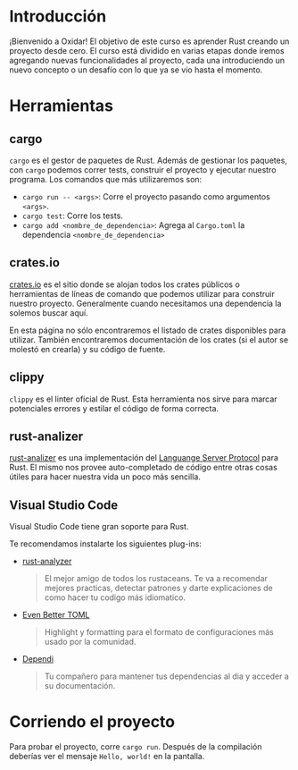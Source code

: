 # Introducción

¡Bienvenido a Oxidar! El objetivo de este curso es aprender Rust creando un proyecto desde cero. El curso está dividido en varias etapas donde iremos agregando nuevas funcionalidades al proyecto, cada una introduciendo un nuevo concepto o un desafío con lo que ya se vio hasta el momento.

# Herramientas

## cargo

`cargo` es el gestor de paquetes de Rust. Además de gestionar los paquetes, con `cargo` podemos correr tests, construir el proyecto y ejecutar nuestro programa. Los comandos que más utilizaremos son:

- `cargo run -- <args>`: Corre el proyecto pasando como argumentos `<args>`.
- `cargo test`: Corre los tests.
- `cargo add <nombre_de_dependencia>`: Agrega al `Cargo.toml` la dependencia `<nombre_de_dependencia>`

## crates.io

[crates.io](https://crates.io) es el sitio donde se alojan todos los crates públicos o herramientas de líneas de comando que podemos utilizar para construir nuestro proyecto. Generalmente cuando necesitamos una dependencia la solemos buscar aquí.

En esta página no sólo encontraremos el listado de crates disponibles para utilizar. También encontraremos documentación de los crates (si el autor se molestó en crearla) y su código de fuente.

## clippy

`clippy` es el linter oficial de Rust. Esta herramienta nos sirve para marcar potenciales errores y estilar el código de forma correcta.

## rust-analizer

[rust-analizer](https://rust-analyzer.github.io/) es una implementación del [Languange Server Protocol](https://microsoft.github.io/language-server-protocol/) para Rust. El mismo nos provee auto-completado de código entre otras cosas útiles para hacer nuestra vida un poco más sencilla.

## Visual Studio Code

Visual Studio Code tiene gran soporte para Rust. 

Te recomendamos instalarte los siguientes plug-ins:
- [rust-analyzer](https://marketplace.visualstudio.com/items?itemName=rust-lang.rust-analyzer)
  > El mejor amigo de todos los rustaceans. Te va a recomendar mejores practicas, detectar patrones y darte explicaciones de como hacer tu codigo más idiomatico.
- [Even Better TOML](https://marketplace.visualstudio.com/items?itemName=tamasfe.even-better-toml)
  > Highlight y formatting para el formato de configuraciones más usado por la comunidad.
- [Dependi](https://marketplace.visualstudio.com/items?itemName=fill-labs.dependi)
  > Tu compañero para mantener tus dependencias al dia y acceder a su documentación.


# Corriendo el proyecto

Para probar el proyecto, corre `cargo run`. Después de la compilación deberías ver el mensaje `Hello, world!` en la pantalla.
